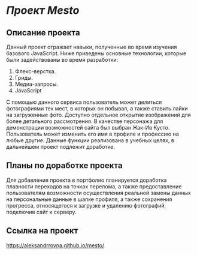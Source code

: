 # *Проект Mesto*
## Описание проекта
Данный проект отражает навыки, полученные во время изучения базового JavaScript. Ниже приведены основные технологии, которые были задействованы во время разработки:
1. Флекс-верстка.
2. Гриды.
3. Медиа-запросы.
4. JavaScript

С помощью данного сервиса пользователь может делиться фотографиями тех мест, в которых он побывал, а также ставить лайки на загруженные фото. Доступно отдельное открытие изображений для более детального рассмотрения. В качестве персонажа для демонстрации возможностей сайта был выбран Жак-Ив Кусто. Пользователь может изменить его имя в профиле и профессию на любые другие. Данные функции реализована в учебных целях, в дальнейшем проект подлежит доработке.

## Планы по доработке проекта
Для добавления проекта в портфолио планируется доработка плавности переходов на точках перелома, а также предоставление пользователям возможности осуществления реальной замены данных на персональные данные в шапке профиля, а также сохранения прогресса, относящегося к загрузке и удалению фотографий, подключив сайт к серверу.

## Ссылка на проект
https://aleksandrrovna.github.io/mesto/
